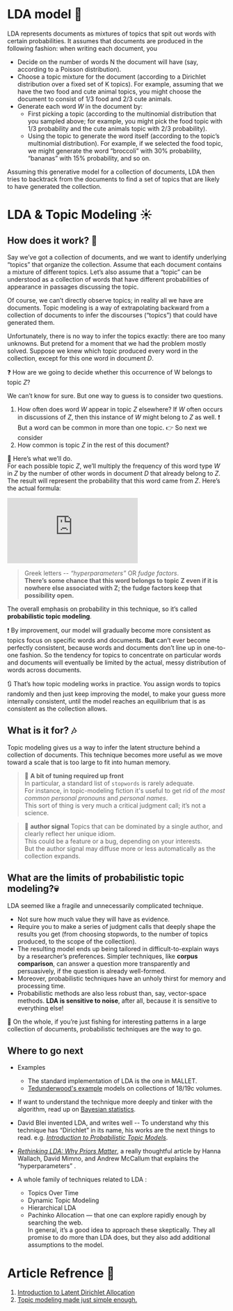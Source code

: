 # LDA model :thought_balloon:
LDA represents documents as mixtures of topics that spit out words with certain probabilities. It assumes that documents are produced in the following fashion: when writing each document, you

*  Decide on the number of words N the document will have (say, according to a Poisson distribution).  
*  Choose a topic mixture for the document (according to a Dirichlet distribution over a fixed set of K topics). For example, assuming that we have the two food and cute animal topics, you might choose the document to consist of 1/3 food and 2/3 cute animals.  
*  Generate each word *W* in the document by:  
   *  First picking a topic (according to the multinomial distribution that you sampled above; for example, you might pick the food topic with 1/3 probability and the cute animals topic with 2/3 probability).  
   *  Using the topic to generate the word itself (according to the topic’s multinomial distribution). For example, if we selected the food topic, we might generate the word “broccoli” with 30% probability, “bananas” with 15% probability, and so on.

Assuming this generative model for a collection of documents, LDA then tries to backtrack from the documents to find a set of topics that are likely to have generated the collection.

# LDA & Topic Modeling :sunny:

## How does it work? :paw_prints:

Say we’ve got a collection of documents, and we want to identify underlying “topics” that organize the collection. Assume that each document contains a mixture of different topics. Let’s also assume that a “topic” can be understood as a collection of words that have different probabilities of appearance in passages discussing the topic.

Of course, we can’t directly observe topics; in reality all we have are documents. Topic modeling is a way of extrapolating backward from a collection of documents to infer the discourses (“topics”) that could have generated them.

Unfortunately, there is no way to infer the topics exactly: there are too many unknowns. But pretend for a moment that we had the problem mostly solved. Suppose we knew which topic produced every word in the collection, except for this one word in document *D*.

:question: How are we going to decide whether this occurrence of W belongs to topic *Z*?

We can’t know for sure. But one way to guess is to consider two questions.    
1.   How often does word *W* appear in topic *Z* elsewhere? If *W* often occurs in discussions of *Z*, then this instance of *W* might belong to *Z* as well. :exclamation: But a word can be common in more than one topic. :point_right: So next we consider  
2.   How common is topic *Z* in the rest of this document?


:cactus: Here’s what we’ll do.   
For each possible topic *Z*, we’ll multiply the frequency of this word type *W* in *Z* by the number of other words in document *D* that already belong to *Z*. The result will represent the probability that this word came from *Z*. Here’s the actual formula:   

![equation](https://latex.codecogs.com/svg.latex?%5Cinline%20%5Cdpi%7B100%7D%20%5Cfn_cs%20P%28%20Z%20%5Cmid%20W%2CD%29%3D%20%5Cfrac%7B%5C%23%20%7E%20of%20%7E%20word%20%7E%20W%20%7E%20in%20%7E%20topic%20Z%20%7E&plus;%20%7E%20%5Cbeta_%7Bw%7D%7D%7B%7B%20total%20%7E%20tokens%20%7E%20in%20%7E%20Z%20%7E%20&plus;%20%7D%7E%20%5Cbeta%7D%20*%20%28%5Ctext%7B%5C%23%20of%20words%20in%20D%20that%20belongs%20to%20Z%20&plus;%20%7D%5Calpha%20%29)

> Greek letters -- *“hyperparameters”* OR *fudge factors*.   
**There’s some chance that this word belongs to topic Z even if it is nowhere else associated with Z; the fudge factors keep that possibility open.** 


The overall emphasis on probability in this technique, so it’s called **probabilistic topic modeling**.


:exclamation: By improvement, our model will gradually become more consistent as topics focus on specific words and documents. **But** can’t ever become perfectly consistent, because words and documents don’t line up in one-to-one fashion. So the tendency for topics to concentrate on particular words and documents will eventually be limited by the actual, messy distribution of words across documents.

:arrows_clockwise: That’s how topic modeling works in practice. You assign words to topics randomly and then just keep improving the model, to make your guess more internally consistent, until the model reaches an equilibrium that is as consistent as the collection allows.



## What is it for? :notes:

Topic modeling gives us a way to infer the latent structure behind a collection of documents. This technique becomes more useful as we move toward a scale that is too large to fit into human memory.

> :cop: **A bit of tuning required up front**  
In particular, a standard list of `stopwords` is rarely adequate.   
For instance, in topic-modeling fiction it's useful to get rid of *the most common personal pronouns* and *personal names*.  
This sort of thing is very much a critical judgment call; it’s not a science.


> :man: **author signal**
Topics that can be dominated by a single author, and clearly reflect her unique idiom.   
This could be a feature or a bug, depending on your interests.  
But the author signal may diffuse more or less automatically as the collection expands.


## What are the limits of probabilistic topic modeling?:skull:
LDA seemed like a fragile and unnecessarily complicated technique.
*  Not sure how much value they will have as evidence.  
*  Require you to make a series of judgment calls that deeply shape the results you get (from choosing stopwords, to the number of topics produced, to the scope of the collection).  
*  The resulting model ends up being tailored in difficult-to-explain ways by a researcher’s preferences. Simpler techniques, like **corpus comparison**, can answer a question more transparently and persuasively, if the question is already well-formed.  
*  Moreover, probabilistic techniques have an unholy thirst for memory and processing time.   
*  Probabilistic methods are also less robust than, say, vector-space methods. **LDA is sensitive to noise**, after all, because it is sensitive to everything else!

:feet: On the whole, if you’re just fishing for interesting patterns in a large collection of documents, probabilistic techniques are the way to go.



## Where to go next

* Examples
  *  The standard implementation of LDA is the one in MALLET.
  *  [Tedunderwood's example](https://github.com/tedunderwood/BrowseLDA) models on collections of 18/19c volumes.

* If want to understand the technique more deeply and tinker with the algorithm, read up on [Bayesian statistics](http://en.wikipedia.org/wiki/Bayesian_probability).

* David Blei invented LDA, and writes well -- To understand why this technique has “Dirichlet” in its name, his works are the next things to read. e.g. [*Introduction to Probabilistic Topic Models*](http://www.cs.princeton.edu/~blei/publications.html).

* [*Rethinking LDA: Why Priors Matter*](http://people.cs.umass.edu/~mimno/publications.html), a really thoughtful article by Hanna Wallach, David Mimno, and Andrew McCallum that explains the “hyperparameters” .

* A whole family of techniques related to LDA :
  * Topics Over Time
  *  Dynamic Topic Modeling
  *  Hierarchical LDA
  *  Pachinko Allocation — that one can explore rapidly enough by searching the web.   
  In general, it’s a good idea to approach these skeptically. They all promise to do more than LDA does, but they also add additional assumptions to the model.

  

# Article Refrence :information_desk_person:
1. [Introduction to Latent Dirichlet Allocation](http://blog.echen.me/2011/08/22/introduction-to-latent-dirichlet-allocation/)
2. [Topic modeling made just simple enough.](https://tedunderwood.com/2012/04/07/topic-modeling-made-just-simple-enough/)
